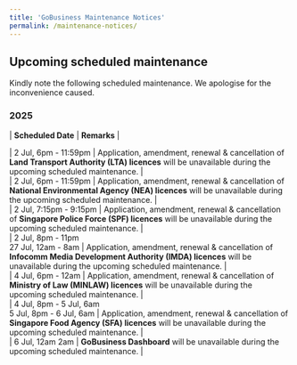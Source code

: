 ```yaml
---
title: 'GoBusiness Maintenance Notices'
permalink: /maintenance-notices/
---
```


## Upcoming scheduled maintenance

Kindly note the following scheduled maintenance. We apologise for the inconvenience caused. 


### 2025 

| **Scheduled Date** | **Remarks** |  



| 2 Jul, 6pm - 11:59pm | Application, amendment, renewal & cancellation of **Land Transport Authority (LTA) licences** will be unavailable during the upcoming scheduled maintenance. |    
| 2 Jul, 6pm - 11:59pm | Application, amendment, renewal & cancellation of **National Environmental Agency (NEA) licences** will be unavailable during the upcoming scheduled maintenance. |   
| 2 Jul, 7:15pm - 9:15pm | Application, amendment, renewal & cancellation of **Singapore Police Force (SPF) licences** will be unavailable during the upcoming scheduled maintenance. |  
| 2 Jul, 8pm - 11pm<br>27 Jul, 12am - 8am | Application, amendment, renewal & cancellation of **Infocomm Media Development Authority (IMDA) licences** will be unavailable during the upcoming scheduled maintenance. |              
| 4 Jul, 6pm - 12am | Application, amendment, renewal & cancellation of **Ministry of Law (MINLAW) licences** will be unavailable during the upcoming scheduled maintenance. |    
| 4 Jul, 8pm - 5 Jul, 6am<br>5 Jul, 8pm - 6 Jul, 6am | Application, amendment, renewal & cancellation of **Singapore Food Agency (SFA) licences** will be unavailable during the upcoming scheduled maintenance. |    
| 6 Jul, 12am  2am | **GoBusiness Dashboard** will be unavailable during the upcoming scheduled maintenance. |    


<script src="/jquery/jquery.min.js"></script> <script src="/jquery/resize-tables.js"></script>
